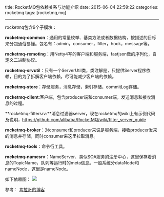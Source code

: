 title: RocketMQ包依赖关系与功能介绍
date: 2015-06-04 22:59:22
categories: rocketmq
tags: [rocketmq,mq]

---

rocketmq包含9个子模块：

**rocketmq-common**：通用的常量枚举、基类方法或者数据结构，按描述的目标来分包通俗易懂。包名有：admin，consumer，filter，hook，message等。

**rocketmq-remoting**：用Netty4写的客户端和服务端，fastjson做的序列化，自定义二进制协议。

**rocketmq-srvutil**：只有一个ServerUtil类，类注解是，只提供Server程序依赖，目的为了拆解客户端依赖，尽可能减少客户端的依赖。

**rocketmq-store**：存储服务，消息存储，索引存储，commitLog存储。

**rocketmq-client**:客户端，包含producer端和consumer端，发送消息和接收消息的过程。

**rocketmq-filtersrv:**消息过滤器server，现在rocketmq的wiki上有示例代码及说明，https://github.com/alibaba/RocketMQ/wiki/filter_server_guide

**rocketmq-broker**：对consumer和producer来说是服务端，接收producer发来的消息并存储，同时consumer来这里拉取消息。

**rocketmq-tools**：命令行工具。

**rocketmq-namesrv**：NameServer，类似SOA服务的注册中心，这里保存着消息的TopicName，队列等运行时的meta信息。一般系统分dataNode和nameNode，这里是nameNode。

如下依赖图：
![](/img/rocketmq-pkg-den.png)



参考： [考拉哥的博客](http://lifestack.cn/archives/324.html "http://lifestack.cn/archives/324.html") 